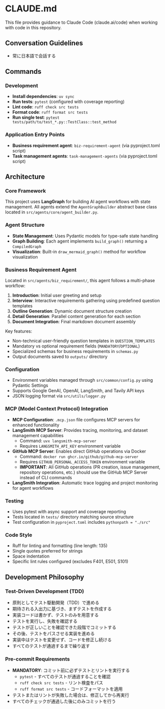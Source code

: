 # CLAUDE.md

This file provides guidance to Claude Code (claude.ai/code) when working with code in this repository.

## Conversation Guidelines
- 常に日本語で会話する

## Commands

### Development
- **Install dependencies**: `uv sync`
- **Run tests**: `pytest` (configured with coverage reporting)
- **Lint code**: `ruff check src tests`
- **Format code**: `ruff format src tests`
- **Run single test**: `pytest tests/path/to/test_*.py::TestClass::test_method`

### Application Entry Points
- **Business requirement agent**: `biz-requirement-agent` (via pyproject.toml script)
- **Task management agents**: `task-management-agents` (via pyproject.toml script)

## Architecture

### Core Framework
This project uses **LangGraph** for building AI agent workflows with state management. All agents extend the `AgentGraphBuilder` abstract base class located in `src/agents/core/agent_builder.py`.

### Agent Structure
- **State Management**: Uses Pydantic models for type-safe state handling
- **Graph Building**: Each agent implements `build_graph()` returning a `CompiledGraph`
- **Visualization**: Built-in `draw_mermaid_graph()` method for workflow visualization

### Business Requirement Agent
Located in `src/agents/biz_requirement/`, this agent follows a multi-phase workflow:
1. **Introduction**: Initial user greeting and setup
2. **Interview**: Interactive requirements gathering using predefined question templates
3. **Outline Generation**: Dynamic document structure creation
4. **Detail Generation**: Parallel content generation for each section
5. **Document Integration**: Final markdown document assembly

Key features:
- Non-technical user-friendly question templates in `QUESTION_TEMPLATES`
- Mandatory vs optional requirement fields (`MANDATORY`/`OPTIONAL`)
- Specialized schemas for business requirements in `schemas.py`
- Output documents saved to `outputs/` directory

### Configuration
- Environment variables managed through `src/common/config.py` using Pydantic Settings
- Supports Google GenAI, OpenAI, LangSmith, and Tavily API keys
- JSON logging format via `src/utils/logger.py`

### MCP (Model Context Protocol) Integration
- **MCP Configuration**: `.mcp.json` file configures MCP servers for enhanced functionality
- **LangSmith MCP Server**: Provides tracing, monitoring, and dataset management capabilities
  - Command: `uvx langsmith-mcp-server`
  - Requires `LANGSMITH_API_KEY` environment variable
- **GitHub MCP Server**: Enables direct GitHub operations via Docker
  - Command: `docker run ghcr.io/github/github-mcp-server`
  - Requires `GITHUB_PERSONAL_ACCESS_TOKEN` environment variable
  - **IMPORTANT**: All GitHub operations (PR creation, issue management, repository operations, etc.) should use the GitHub MCP Server instead of CLI commands
- **LangSmith Integration**: Automatic trace logging and project monitoring for agent workflows

### Testing
- Uses pytest with async support and coverage reporting
- Tests located in `tests/` directory matching source structure
- Test configuration in `pyproject.toml` includes `pythonpath = "./src"`

### Code Style
- Ruff for linting and formatting (line length: 135)
- Single quotes preferred for strings
- Space indentation
- Specific lint rules configured (excludes F401, E501, S101)

## Development Philosophy

### Test-Driven Development (TDD)
- 原則としてテスト駆動開発（TDD）で進める
- 期待される入出力に基づき、まずテストを作成する
- 実装コードは書かず、テストのみを用意する
- テストを実行し、失敗を確認する
- テストが正しいことを確認できた段階でコミットする
- その後、テストをパスさせる実装を進める
- 実装中はテストを変更せず、コードを修正し続ける
- すべてのテストが通過するまで繰り返す

### Pre-commit Requirements
- **MANDATORY**: コミット前に必ずテストとリントを実行する
  - `pytest` - すべてのテストが通過することを確認
  - `ruff check src tests` - リント検査をパス
  - `ruff format src tests` - コードフォーマットを適用
- テストまたはリントが失敗した場合は、修正してから再実行
- すべてのチェックが通過した後にのみコミットを行う
